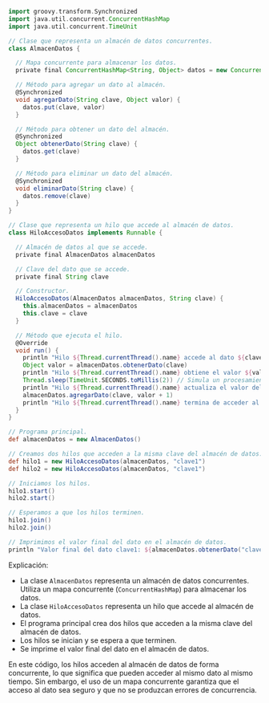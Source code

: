 ```groovy
import groovy.transform.Synchronized
import java.util.concurrent.ConcurrentHashMap
import java.util.concurrent.TimeUnit

// Clase que representa un almacén de datos concurrentes.
class AlmacenDatos {

  // Mapa concurrente para almacenar los datos.
  private final ConcurrentHashMap<String, Object> datos = new ConcurrentHashMap<>()

  // Método para agregar un dato al almacén.
  @Synchronized
  void agregarDato(String clave, Object valor) {
    datos.put(clave, valor)
  }

  // Método para obtener un dato del almacén.
  @Synchronized
  Object obtenerDato(String clave) {
    datos.get(clave)
  }

  // Método para eliminar un dato del almacén.
  @Synchronized
  void eliminarDato(String clave) {
    datos.remove(clave)
  }
}

// Clase que representa un hilo que accede al almacén de datos.
class HiloAccesoDatos implements Runnable {

  // Almacén de datos al que se accede.
  private final AlmacenDatos almacenDatos

  // Clave del dato que se accede.
  private final String clave

  // Constructor.
  HiloAccesoDatos(AlmacenDatos almacenDatos, String clave) {
    this.almacenDatos = almacenDatos
    this.clave = clave
  }

  // Método que ejecuta el hilo.
  @Override
  void run() {
    println "Hilo ${Thread.currentThread().name} accede al dato ${clave}"
    Object valor = almacenDatos.obtenerDato(clave)
    println "Hilo ${Thread.currentThread().name} obtiene el valor ${valor} del dato ${clave}"
    Thread.sleep(TimeUnit.SECONDS.toMillis(2)) // Simula un procesamiento lento.
    println "Hilo ${Thread.currentThread().name} actualiza el valor del dato ${clave}"
    almacenDatos.agregarDato(clave, valor + 1)
    println "Hilo ${Thread.currentThread().name} termina de acceder al dato ${clave}"
  }
}

// Programa principal.
def almacenDatos = new AlmacenDatos()

// Creamos dos hilos que acceden a la misma clave del almacén de datos.
def hilo1 = new HiloAccesoDatos(almacenDatos, "clave1")
def hilo2 = new HiloAccesoDatos(almacenDatos, "clave1")

// Iniciamos los hilos.
hilo1.start()
hilo2.start()

// Esperamos a que los hilos terminen.
hilo1.join()
hilo2.join()

// Imprimimos el valor final del dato en el almacén de datos.
println "Valor final del dato clave1: ${almacenDatos.obtenerDato("clave1")}"
```

Explicación:

* La clase `AlmacenDatos` representa un almacén de datos concurrentes. Utiliza un mapa concurrente (`ConcurrentHashMap`) para almacenar los datos.
* La clase `HiloAccesoDatos` representa un hilo que accede al almacén de datos.
* El programa principal crea dos hilos que acceden a la misma clave del almacén de datos.
* Los hilos se inician y se espera a que terminen.
* Se imprime el valor final del dato en el almacén de datos.

En este código, los hilos acceden al almacén de datos de forma concurrente, lo que significa que pueden acceder al mismo dato al mismo tiempo. Sin embargo, el uso de un mapa concurrente garantiza que el acceso al dato sea seguro y que no se produzcan errores de concurrencia.
